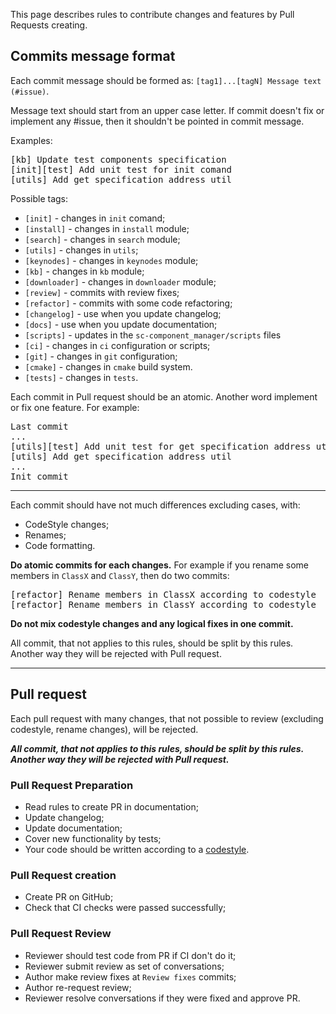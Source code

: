 This page describes rules to contribute changes and features by Pull Requests creating.

## Commits message format

Each commit message should be formed as: `[tag1]...[tagN] Message text (#issue)`.

Message text should start from an upper case letter. If commit doesn't fix or implement any #issue, then it shouldn't 
be pointed in commit message.

Examples:
<pre>
[kb] Update test components specification
[init][test] Add unit test for init comand
[utils] Add get specification address util
</pre>

Possible tags:

  * `[init]` - changes in `init` comand;
  * `[install]` - changes in `install` module;
  * `[search]` - changes in `search` module;
  * `[utils]` - changes in `utils`;
  * `[keynodes]` - changes in `keynodes` module;
  * `[kb]` - changes in `kb` module;
  * `[downloader]` - changes in `downloader` module;
  * `[review]` - commits with review fixes;
  * `[refactor]` - commits with some code refactoring;
  * `[changelog]` - use when you update changelog;
  * `[docs]` - use when you update documentation;
  * `[scripts]` - updates in the `sc-component_manager/scripts` files
  * `[ci]` - changes in `ci` configuration or scripts;
  * `[git]` - changes in `git` configuration;
  * `[cmake]` - changes in `cmake` build system.
  * `[tests]` - changes in `tests`.

Each commit in Pull request should be an atomic. Another word implement or fix one feature. For example:
<pre>
Last commit
...
[utils][test] Add unit test for get specification address util
[utils] Add get specification address util
...
Init commit
</pre>


***
Each commit should have not much differences excluding cases, with:

  * CodeStyle changes; 
  * Renames; 
  * Code formatting.

**Do atomic commits for each changes.** For example if you rename some members in `ClassX` and `ClassY`, then do two commits:
<pre>
[refactor] Rename members in ClassX according to codestyle
[refactor] Rename members in ClassY according to codestyle
</pre>

**Do not mix codestyle changes and any logical fixes in one commit.**

All commit, that not applies to this rules, should be split by this rules. Another way they will be rejected with Pull request.

***
## Pull request

Each pull request with many changes, that not possible to review (excluding codestyle, rename changes), will be rejected.

_**All commit, that not applies to this rules, should be split by this rules. Another way they will be rejected with Pull request.**_

### Pull Request Preparation

 - Read rules to create PR in documentation;
 - Update changelog;
 - Update documentation;
 - Cover new functionality by tests;
 - Your code should be written according to a [codestyle](docs/dev/codestyle.md).

### Pull Request creation

 - Create PR on GitHub;
 - Check that CI checks were passed successfully;

### Pull Request Review

 - Reviewer should test code from PR if CI don't do it;
 - Reviewer submit review as set of conversations;
 - Author make review fixes at `Review fixes` commits;
 - Author re-request review;
 - Reviewer resolve conversations if they were fixed and approve PR.
